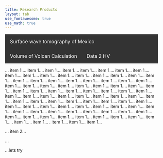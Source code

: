 ```yaml
---
title: Research Products
layout: tab
use_fontawesome: true
use_math: true
---
```


<style>
.navbar1 {
  overflow: hidden;
  background-color: #333;
}

.navbar1 a {
  float: left;
  font-size: 16px;
  color: white;
  text-align: center;
  padding: 14px 16px;
  text-decoration: none;
}
</style>
<body>
<div class="navbar1">
  <a href="tomomex.html">Surface wave tomography of Mexico</a>
  <a href="#news">Volume of Volcan Calculation</a>
  <a href="#news2">Data 2 HV</a>
</div> 

<div class="items">
  <p id="news">... item 1.... item 1.... item 1.... item 1.... item 1.... item 1.... item 1.... item 1.... item 1.... item 1.... item 1.... item 1.... item 1.... item 1.... item 1.... item 1.... item 1.... item 1.... item 1.... item 1.... item 1.... item 1.... item 1.... item 1.... item 1.... item 1.... item 1.... item 1.... item 1.... item 1.... item 1.... item 1.... item 1.... item 1.... item 1.... item 1.... item 1.... item 1.... item 1.... item 1.... item 1.... item 1.... item 1.... item 1.... item 1.... item 1.... item 1.... item 1.... item 1.... item 1.... item 1.... item 1.... item 1.... item 1.... item 1.... item 1.... item 1.... item 1.... item 1.... item 1.... item 1.... item 1.... item 1.... item 1.... item 1.... item 1.... item 1.... item 1.... item 1.... item 1.... item 1.... item 1.... item 1.... item 1.... item 1.... item 1.... item 1.... item 1.... item 1.... item 1.... item 1.... item 1.... item 1.... item 1.... item 1...
    . item 1...
    . item 1...
    . item 1.... item 1.... item 1...
    
  <p id="news2">... item 2...
  <p id="item3">...
  <p id="default">...lets try <!-- by default, show no text -->
</div>
</body>

